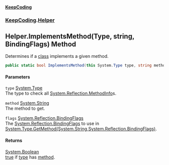 #### [KeepCoding](index.md 'index')
### [KeepCoding](KeepCoding.md 'KeepCoding').[Helper](Helper.md 'KeepCoding.Helper')
## Helper.ImplementsMethod(Type, string, BindingFlags) Method
Determines if a [class](https://docs.microsoft.com/en-us/dotnet/csharp/language-reference/keywords/class 'https://docs.microsoft.com/en-us/dotnet/csharp/language-reference/keywords/class') implements a given method.  
```csharp
public static bool ImplementsMethod(this System.Type type, string method, System.Reflection.BindingFlags flags=System.Reflection.BindingFlags.DeclaredOnly|System.Reflection.BindingFlags.Instance|System.Reflection.BindingFlags.Static|System.Reflection.BindingFlags.Public|System.Reflection.BindingFlags.NonPublic);
```
#### Parameters
<a name='KeepCoding.Helper.ImplementsMethod(System.Type.string.System.Reflection.BindingFlags).type'></a>
`type` [System.Type](https://docs.microsoft.com/en-us/dotnet/api/System.Type 'System.Type')  
The type to check all [System.Reflection.MethodInfo](https://docs.microsoft.com/en-us/dotnet/api/System.Reflection.MethodInfo 'System.Reflection.MethodInfo')s.
  
<a name='KeepCoding.Helper.ImplementsMethod(System.Type.string.System.Reflection.BindingFlags).method'></a>
`method` [System.String](https://docs.microsoft.com/en-us/dotnet/api/System.String 'System.String')  
The method to get.
  
<a name='KeepCoding.Helper.ImplementsMethod(System.Type.string.System.Reflection.BindingFlags).flags'></a>
`flags` [System.Reflection.BindingFlags](https://docs.microsoft.com/en-us/dotnet/api/System.Reflection.BindingFlags 'System.Reflection.BindingFlags')  
The [System.Reflection.BindingFlags](https://docs.microsoft.com/en-us/dotnet/api/System.Reflection.BindingFlags 'System.Reflection.BindingFlags') to use in [System.Type.GetMethod(System.String,System.Reflection.BindingFlags)](https://docs.microsoft.com/en-us/dotnet/api/System.Type.GetMethod#System_Type_GetMethod_System_String,System_Reflection_BindingFlags_ 'System.Type.GetMethod(System.String,System.Reflection.BindingFlags)').
  
#### Returns
[System.Boolean](https://docs.microsoft.com/en-us/dotnet/api/System.Boolean 'System.Boolean')  
[true](https://docs.microsoft.com/en-us/dotnet/csharp/language-reference/builtin-types/bool 'https://docs.microsoft.com/en-us/dotnet/csharp/language-reference/builtin-types/bool') if [type](Helper.ImplementsMethod.AZlCCFzxBiy2xfa8l8UPxQ.md#KeepCoding.Helper.ImplementsMethod(System.Type.string.System.Reflection.BindingFlags).type 'KeepCoding.Helper.ImplementsMethod(System.Type, string, System.Reflection.BindingFlags).type') has [method](Helper.ImplementsMethod.AZlCCFzxBiy2xfa8l8UPxQ.md#KeepCoding.Helper.ImplementsMethod(System.Type.string.System.Reflection.BindingFlags).method 'KeepCoding.Helper.ImplementsMethod(System.Type, string, System.Reflection.BindingFlags).method').
